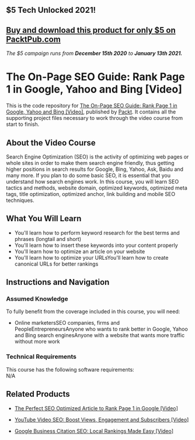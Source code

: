 ## $5 Tech Unlocked 2021!
[Buy and download this product for only $5 on PacktPub.com](https://www.packtpub.com/)
-----
*The $5 campaign         runs from __December 15th 2020__ to __January 13th 2021.__*




# The On-Page SEO Guide: Rank Page 1 in Google, Yahoo and Bing [Video]
This is the code repository for [The On-Page SEO Guide: Rank Page 1 in Google, Yahoo and Bing [Video]](https://www.packtpub.com/web-development/page-seo-guide-rank-page-1-google-yahoo-and-bing-video), published by [Packt](https://www.packtpub.com/?utm_source=github). It contains all the supporting project files necessary to work through the video course from start to finish.
## About the Video Course
Search Engine Optimization (SEO) is the activity of optimizing web pages or whole sites in order to make them search engine friendly, thus getting higher positions in search results for Google, Bing, Yahoo, Ask, Baidu and many more. If you plan to do some basic SEO, it is essential that you understand how search engines work. In this course, you will learn SEO tactics and methods, website domain, optimized keywords, optimized meta tags, title optimization, optimized anchor, link building and mobile SEO techniques.

<H2>What You Will Learn</H2>
<DIV class=book-info-will-learn-text>
<UL>
<LI> You'll learn how to perform keyword research for the best terms and phrases (longtail and short)</LI>
<LI> You'll learn how to insert these keywords into your content properly</LI>
<LI> You'll learn how to optimize an article on your website</LI>
<LI> You'll learn how to optimize your URLsYou'll learn how to create canonical URLs for better rankings</LI>
</UL></DIV>

## Instructions and Navigation
### Assumed Knowledge
To fully benefit from the coverage included in this course, you will need:<br/>
<DIV class=book-info-will-learn-text>
<UL>
<LI> Online marketersSEO companies, firms and PeopleEntrepreneursAnyone who wants to rank better in Google, Yahoo and Bing search enginesAnyone with a website that wants more traffic without more work</LI>
</UL>
<DIV>

### Technical Requirements
This course has the following software requirements:<br/>
N/A

## Related Products
* [The Perfect SEO Optimized Article to Rank Page 1 in Google [Video]](https://www.packtpub.com/web-development/perfect-seo-optimized-article-rank-page-1-google-video)

* [YouTube Video SEO: Boost Views, Engagement and Subscribers [Video]](https://www.packtpub.com/web-development/youtube-video-seo-boost-views-engagement-and-subscribers-video)

* [Google Business Citation SEO: Local Rankings Made Easy [Video]](https://www.packtpub.com/web-development/google-business-citation-seo-local-rankings-made-easy-video)

